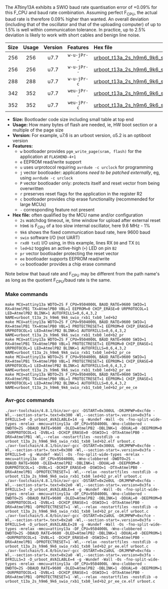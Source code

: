The ATtiny13A exhibits a SWIO baud rate quantisation error of +0.09% for this F_CPU and baud rate combination. Assuming perfect F<sub>CPU</sub>, the actual baud rate is therefore 0.09% higher than wanted. An overall deviation (including that of the oscillator and that of the uploading computer) of up to 1.5% is well within communication tolerance. In practice, up to 2.5% deviation is likely to work with short cables and benign line noise.

|Size|Usage|Version|Features|Hex file|
|:-:|:-:|:-:|:-:|:--|
|256|256|u7.7|`w-u-jPr--`|[urboot_t13a_2s_h9m6_9k6_swio_rxb1_txb0_led+b2.hex](https://raw.githubusercontent.com/stefanrueger/urboot.hex/main/mcus/attiny13a/watchdog_2_s/internal_oscillator-1%/+9m600000_hz/+++9k6_baud/swio_rxb1_txb0/led+b2/urboot_t13a_2s_h9m6_9k6_swio_rxb1_txb0_led+b2.hex)|
|256|256|u7.7|`w-u-jPr--`|[urboot_t13a_2s_h9m6_9k6_swio_rxb1_txb0_led+b2_pr.hex](https://raw.githubusercontent.com/stefanrueger/urboot.hex/main/mcus/attiny13a/watchdog_2_s/internal_oscillator-1%/+9m600000_hz/+++9k6_baud/swio_rxb1_txb0/led+b2/urboot_t13a_2s_h9m6_9k6_swio_rxb1_txb0_led+b2_pr.hex)|
|288|288|u7.7|`w-u-jPr-c`|[urboot_t13a_2s_h9m6_9k6_swio_rxb1_txb0_led+b2_pr_ce.hex](https://raw.githubusercontent.com/stefanrueger/urboot.hex/main/mcus/attiny13a/watchdog_2_s/internal_oscillator-1%/+9m600000_hz/+++9k6_baud/swio_rxb1_txb0/led+b2/urboot_t13a_2s_h9m6_9k6_swio_rxb1_txb0_led+b2_pr_ce.hex)|
|342|352|u7.7|`weu-jPr--`|[urboot_t13a_2s_h9m6_9k6_swio_rxb1_txb0_led+b2_pr_ee.hex](https://raw.githubusercontent.com/stefanrueger/urboot.hex/main/mcus/attiny13a/watchdog_2_s/internal_oscillator-1%/+9m600000_hz/+++9k6_baud/swio_rxb1_txb0/led+b2/urboot_t13a_2s_h9m6_9k6_swio_rxb1_txb0_led+b2_pr_ee.hex)|
|352|352|u7.7|`weu-jPr-c`|[urboot_t13a_2s_h9m6_9k6_swio_rxb1_txb0_led+b2_pr_ee_ce.hex](https://raw.githubusercontent.com/stefanrueger/urboot.hex/main/mcus/attiny13a/watchdog_2_s/internal_oscillator-1%/+9m600000_hz/+++9k6_baud/swio_rxb1_txb0/led+b2/urboot_t13a_2s_h9m6_9k6_swio_rxb1_txb0_led+b2_pr_ee_ce.hex)|

- **Size:** Bootloader code size including small table at top end
- **Usage:** How many bytes of flash are needed, ie, HW boot section or a multiple of the page size
- **Version:** For example, u7.6 is an urboot version, o5.2 is an optiboot version
- **Features:**
  + `w` bootloader provides `pgm_write_page(sram, flash)` for the application at `FLASHEND-4+1`
  + `e` EEPROM read/write support
  + `u` uses urprotocol requiring `avrdude -c urclock` for programming
  + `j` vector bootloader: applications *need to be patched externally*, eg, using `avrdude -c urclock`
  + `P` vector bootloader only: protects itself and reset vector from being overwritten
  + `r` preserves reset flags for the application in the register R2
  + `c` bootloader provides chip erase functionality (recommended for large MCUs)
  + `-` corresponding feature not present
- **Hex file:** often qualified by the MCU name and/or configuration
  + `2s` watchdog timeout, ie, time window for upload after external reset
  + `h9m6` is F<sub>CPU</sub> of a too slow internal oscillator, here 9.6 MHz - 1%
  + `9k6` shows the fixed communication baud rate, here 9600 baud
  + `swio` software I/O (not UART)
  + `rxd0 txd1` I/O using, in this example, lines RX `D0` and TX `D1`
  + `led+b2` toggles an active-high (`+`) LED on pin `B2`
  + `pr` vector bootloader protecting the reset vector
  + `ee` bootloader supports EEPROM read/write
  + `ce` bootloader provides a chip erase command


Note below that baud rate and F<sub>CPU</sub> may be different from the path name's as long as the quotient F<sub>CPU</sub>/baud rate is the same.

### Make commands
```
make MCU=attiny13a WDTO=2S F_CPU=9504000L BAUD_RATE=9600 SWIO=1 RX=AtmelPB1 TX=AtmelPB0 VBL=1 EEPROM=0 CHIP_ERASE=0 URPROTOCOL=1 LED=AtmelPB2 BLINK=1 AUTOFRILLS=0,6,4,3,2 NAME=urboot_t13a_2s_h9m6_9k6_swio_rxb1_txb0_led+b2
make MCU=attiny13a WDTO=2S F_CPU=9504000L BAUD_RATE=9600 SWIO=1 RX=AtmelPB1 TX=AtmelPB0 VBL=1 PROTECTRESET=1 EEPROM=0 CHIP_ERASE=0 URPROTOCOL=1 LED=AtmelPB2 BLINK=1 AUTOFRILLS=0,6,4,3,2 NAME=urboot_t13a_2s_h9m6_9k6_swio_rxb1_txb0_led+b2_pr
make MCU=attiny13a WDTO=2S F_CPU=9504000L BAUD_RATE=9600 SWIO=1 RX=AtmelPB1 TX=AtmelPB0 VBL=1 PROTECTRESET=1 EEPROM=0 CHIP_ERASE=1 URPROTOCOL=1 LED=AtmelPB2 BLINK=1 AUTOFRILLS=0,6,4,3,2 NAME=urboot_t13a_2s_h9m6_9k6_swio_rxb1_txb0_led+b2_pr_ce
make MCU=attiny13a WDTO=2S F_CPU=9504000L BAUD_RATE=9600 SWIO=1 RX=AtmelPB1 TX=AtmelPB0 VBL=1 PROTECTRESET=1 EEPROM=1 CHIP_ERASE=0 URPROTOCOL=1 LED=AtmelPB2 BLINK=1 AUTOFRILLS=0,6,4,3,2 NAME=urboot_t13a_2s_h9m6_9k6_swio_rxb1_txb0_led+b2_pr_ee
make MCU=attiny13a WDTO=2S F_CPU=9504000L BAUD_RATE=9600 SWIO=1 RX=AtmelPB1 TX=AtmelPB0 VBL=1 PROTECTRESET=1 EEPROM=1 CHIP_ERASE=1 URPROTOCOL=1 LED=AtmelPB2 BLINK=1 AUTOFRILLS=0,6,4,3,2 NAME=urboot_t13a_2s_h9m6_9k6_swio_rxb1_txb0_led+b2_pr_ee_ce
```

### Avr-gcc commands
```
./avr-toolchain/4.8.1/bin/avr-gcc -DSTART=0x300UL -DRJMPWP=0xcfde -Wl,--section-start=.text=0x300 -Wl,--section-start=.version=0x3fa -DFRILLS=0 -D_urboot_AVAILABLE=14 -g -Wundef -Wall -Os -fno-split-wide-types -mrelax -mmcu=attiny13a -DF_CPU=9504000L -Wno-clobbered -DWDTO=2S -DBAUD_RATE=9600 -DLED=AtmelPB2 -DBLINK=1 -DDUAL=0 -DEEPROM=0 -DURPROTOCOL=1 -DVBL=1 -DCHIP_ERASE=0 -DSWIO=1 -DTX=AtmelPB0 -DRX=AtmelPB1 -Wl,--relax -nostartfiles -nostdlib -o urboot_t13a_2s_h9m6_9k6_swio_rxb1_txb0_led+b2.elf urboot.c
./avr-toolchain/4.8.1/bin/avr-gcc -DSTART=0x300UL -DRJMPWP=0xcfde -Wl,--section-start=.text=0x300 -Wl,--section-start=.version=0x3fa -DFRILLS=0 -g -Wundef -Wall -Os -fno-split-wide-types -mrelax -mmcu=attiny13a -DF_CPU=9504000L -Wno-clobbered -DWDTO=2S -DBAUD_RATE=9600 -DLED=AtmelPB2 -DBLINK=1 -DDUAL=0 -DEEPROM=0 -DURPROTOCOL=1 -DVBL=1 -DCHIP_ERASE=0 -DSWIO=1 -DTX=AtmelPB0 -DRX=AtmelPB1 -DPROTECTRESET=1 -Wl,--relax -nostartfiles -nostdlib -o urboot_t13a_2s_h9m6_9k6_swio_rxb1_txb0_led+b2_pr.elf urboot.c
./avr-toolchain/4.8.1/bin/avr-gcc -DSTART=0x2e0UL -DRJMPWP=0xcfda -Wl,--section-start=.text=0x2e0 -Wl,--section-start=.version=0x3fa -DFRILLS=3 -D_urboot_AVAILABLE=4 -g -Wundef -Wall -Os -fno-split-wide-types -mrelax -mmcu=attiny13a -DF_CPU=9504000L -Wno-clobbered -DWDTO=2S -DBAUD_RATE=9600 -DLED=AtmelPB2 -DBLINK=1 -DDUAL=0 -DEEPROM=0 -DURPROTOCOL=1 -DVBL=1 -DCHIP_ERASE=1 -DSWIO=1 -DTX=AtmelPB0 -DRX=AtmelPB1 -DPROTECTRESET=1 -Wl,--relax -nostartfiles -nostdlib -o urboot_t13a_2s_h9m6_9k6_swio_rxb1_txb0_led+b2_pr_ce.elf urboot.c
./avr-toolchain/5.4.0/bin/avr-gcc -DSTART=0x2a0UL -DRJMPWP=0xcfce -Wl,--section-start=.text=0x2a0 -Wl,--section-start=.version=0x3fa -DFRILLS=6 -D_urboot_AVAILABLE=28 -g -Wundef -Wall -Os -fno-split-wide-types -mrelax -mmcu=attiny13a -DF_CPU=9504000L -Wno-clobbered -DWDTO=2S -DBAUD_RATE=9600 -DLED=AtmelPB2 -DBLINK=1 -DDUAL=0 -DEEPROM=1 -DURPROTOCOL=1 -DVBL=1 -DCHIP_ERASE=0 -DSWIO=1 -DTX=AtmelPB0 -DRX=AtmelPB1 -DPROTECTRESET=1 -Wl,--relax -nostartfiles -nostdlib -o urboot_t13a_2s_h9m6_9k6_swio_rxb1_txb0_led+b2_pr_ee.elf urboot.c
./avr-toolchain/5.4.0/bin/avr-gcc -DSTART=0x2a0UL -DRJMPWP=0xcfda -Wl,--section-start=.text=0x2a0 -Wl,--section-start=.version=0x3fa -DFRILLS=3 -D_urboot_AVAILABLE=4 -g -Wundef -Wall -Os -fno-split-wide-types -mrelax -mmcu=attiny13a -DF_CPU=9504000L -Wno-clobbered -DWDTO=2S -DBAUD_RATE=9600 -DLED=AtmelPB2 -DBLINK=1 -DDUAL=0 -DEEPROM=1 -DURPROTOCOL=1 -DVBL=1 -DCHIP_ERASE=1 -DSWIO=1 -DTX=AtmelPB0 -DRX=AtmelPB1 -DPROTECTRESET=1 -Wl,--relax -nostartfiles -nostdlib -o urboot_t13a_2s_h9m6_9k6_swio_rxb1_txb0_led+b2_pr_ee_ce.elf urboot.c
```

